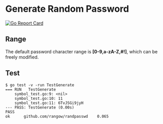 # Generate Random Password

[![Go Report Card](https://goreportcard.com/report/github.com/rangow/randpasswd)](https://goreportcard.com/report/github.com/rangow/randpasswd)

## Range

The default password character range is **[0-9,a-zA-Z,#!]**, which can be freely modified.

## Test

```golang
$ go test -v -run TestGenerate
=== RUN   TestGenerate
    symbol_test.go:9: <nil>       
    symbol_test.go:10: 11
    symbol_test.go:11: 6TvJSGi9jyH
--- PASS: TestGenerate (0.00s)    
PASS
ok      github.com/rangow/randpasswd    0.065
```